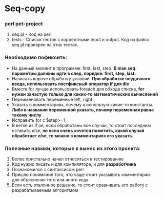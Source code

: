 # Seq-copy
### perl pet-project

1) seq.pl - Код на perl
2) tests - Список тестов с корректными input и output. Код из файла seq.pl проверен на этих тестах.

### Необходимо пофиксить:
* На данный момент в программе: first, last, step. **В man seq: параметры должны идти в след. порядке: first, step, last.**
* Написать короче обработку условий. **При обработке неудачного ввода, использовать постфиксный оператор if для die**
* Вместе for лучше использовать foreach для обхода списка, **for нужен зачастую только для каких-то математических вычислений**
* Переименовать переменные left, right
* Указать в комментариях, почему я использую какие-то константы. **Либо в названии переменной указать, почему переменная равна такому числу**
* Исправить for с $step>=1
* В ветке из if'ов, если обработаны все случаи, то стоит последним оставить *else*, **но если очень хочется пометить, какой случай обработает *else*, то можно в комментариях его указать.**

### Полезные навыки, которые я вынес из этого проекта:
1) Более пристально начал относиться к тестированию
2) Код нужно писать и для компилятора, и для **разработчика**
3) Познакомился с синтаксисом perl
4) Пришло понимание того, что чаще стоит указывать комментарии для объяснения того или иного кода
5) Если есть эталонное решение, то стоит сравнивать его работу с разрабатываемым алгоритмом
